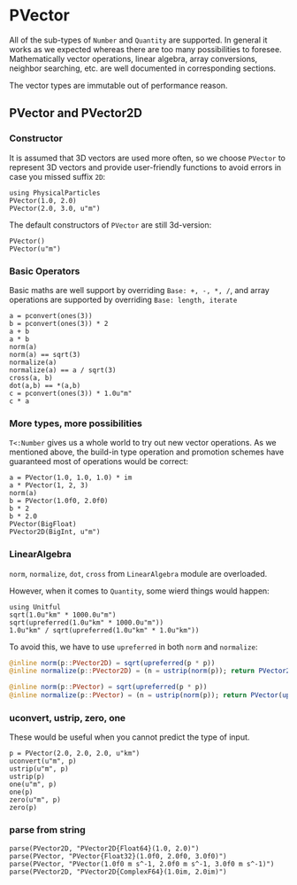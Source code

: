 # PVector

All of the sub-types of `Number` and `Quantity` are supported. In general it works as we expected whereas there are too many possibilities to foresee. Mathematically vector operations, linear algebra, array conversions, neighbor searching, etc. are well documented in corresponding sections.

The vector types are immutable out of performance reason. 

## PVector and PVector2D

### Constructor

It is assumed that 3D vectors are used more often, so we choose `PVector` to represent 3D vectors and provide user-friendly functions to avoid errors in case you missed suffix `2D`:
```@repl pvector
using PhysicalParticles
PVector(1.0, 2.0)
PVector(2.0, 3.0, u"m")
```

The default constructors of `PVector` are still 3d-version:
```@repl pvector
PVector()
PVector(u"m")
```

### Basic Operators

Basic maths are well support by overriding `Base: +, -, *, /`, and array operations are supported by overriding `Base: length, iterate`

```@repl pvector
a = pconvert(ones(3))
b = pconvert(ones(3)) * 2
a + b
a * b
norm(a)
norm(a) == sqrt(3)
normalize(a)
normalize(a) == a / sqrt(3)
cross(a, b)
dot(a,b) == *(a,b)
c = pconvert(ones(3)) * 1.0u"m"
c * a
```

### More types, more possibilities

`T<:Number` gives us a whole world to try out new vector operations. As we mentioned above, the build-in type operation and promotion schemes have guaranteed most of operations would be correct:
```@repl pvector
a = PVector(1.0, 1.0, 1.0) * im
a * PVector(1, 2, 3)
norm(a)
b = PVector(1.0f0, 2.0f0)
b * 2
b * 2.0
PVector(BigFloat)
PVector2D(BigInt, u"m")
```

### LinearAlgebra

`norm`, `normalize`, `dot`, `cross` from `LinearAlgebra` module are overloaded.

However, when it comes to `Quantity`, some wierd things would happen:
```@repl pvector
using Unitful
sqrt(1.0u"km" * 1000.0u"m")
sqrt(upreferred(1.0u"km" * 1000.0u"m"))
1.0u"km" / sqrt(upreferred(1.0u"km" * 1.0u"km"))
```

To avoid this, we have to use `upreferred` in both `norm` and `normalize`:
```julia
@inline norm(p::PVector2D) = sqrt(upreferred(p * p))
@inline normalize(p::PVector2D) = (n = ustrip(norm(p)); return PVector2D(upreferred(p.x/n), upreferred(p.y/n)))

@inline norm(p::PVector) = sqrt(upreferred(p * p))
@inline normalize(p::PVector) = (n = ustrip(norm(p)); return PVector(upreferred(p.x/n), upreferred(p.y/n), upreferred(p.z/n)))
```

### uconvert, ustrip, zero, one

These would be useful when you cannot predict the type of input.

```@repl pvector
p = PVector(2.0, 2.0, 2.0, u"km")
uconvert(u"m", p)
ustrip(u"m", p)
ustrip(p)
one(u"m", p)
one(p)
zero(u"m", p)
zero(p)
```

### parse from string

```@repl pvector
parse(PVector2D, "PVector2D{Float64}(1.0, 2.0)")
parse(PVector, "PVector{Float32}(1.0f0, 2.0f0, 3.0f0)")
parse(PVector, "PVector(1.0f0 m s^-1, 2.0f0 m s^-1, 3.0f0 m s^-1)")
parse(PVector2D, "PVector2D{ComplexF64}(1.0im, 2.0im)")
```